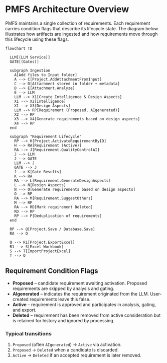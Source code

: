 # PMFS Architecture Overview

PMFS maintains a single collection of requirements. Each requirement carries
condition flags that describe its lifecycle state. The diagram below illustrates
how artifacts are ingested and how requirements move through this lifecycle
using these flags.

```mermaid
flowchart TD

  LLM[(LLM Service)]
  GATE[(Gates)]

  subgraph Ingestion
    A[Add files to Input folder]
    A --> C[Project.AddAttachmentFromInput]
    C --> D[Attachment stored in folder + metadata]
    D --> E[Attachment.Analyze]
    E --> LLM
    LLM --> X1[Create Intelligence & Design Aspects]
    X1 --> X2[Intelligence]
    X1 --> X3[Design Aspects]
    LLM --> RP[Requirement (Proposed, AIgenerated)]
    X2 --> RP
    X3 --> X4[Generate requirements based on design aspects]
    X4 --> RP
  end

  subgraph "Requirement Lifecycle"
    RP --> H[Project.ActivateRequirementByID]
    H --> RA[Requirement (Active)]
    RA --> J[Requirement.QualityControlAI]
    J --> LLM
    J --> GATE
    LLM --> J
    GATE --> J
    J --> K[Gate Results]
    K --> RA
    RA --> L[Requirement.GenerateDesignAspects]
    L --> N[Design Aspects]
    N --> O[Generate requirements based on design aspects]
    O --> RP
    RA --> M[Requirement.SuggestOthers]
    M --> RP
    RA --> RD[Mark requirement Deleted]
    RD --> RP
    RP --> P[Deduplication of requirements]
  end

  RP --> Q[Project.Save / Database.Save]
  RA --> Q

  Q --> R1[Project.ExportExcel]
  R1 --> S[Excel Workbook]
  S --> T[ImportProjectExcel]
  T --> Q

```

## Requirement Condition Flags

- **Proposed** – candidate requirement awaiting activation. Proposed
  requirements are skipped by analysis and gating.
- **AIgenerated** – indicates the requirement originated from the LLM. User-created
  requirements leave this false.
- **Active** – requirement is approved and participates in analysis, gating, and
  export.
- **Deleted** – requirement has been removed from active consideration but is
  retained for history and ignored by processing.

### Typical transitions

1. `Proposed` (often `AIgenerated`) → `Active` via activation.
2. `Proposed` → `Deleted` when a candidate is discarded.
3. `Active` → `Deleted` if an accepted requirement is later removed.

